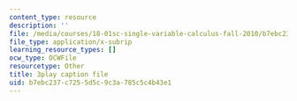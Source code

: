 ```yaml
---
content_type: resource
description: ''
file: /media/courses/18-01sc-single-variable-calculus-fall-2010/b7ebc237c7255d5c9c3a785c5c4b43e1_4sTKcvYMNxk.vtt
file_type: application/x-subrip
learning_resource_types: []
ocw_type: OCWFile
resourcetype: Other
title: 3play caption file
uid: b7ebc237-c725-5d5c-9c3a-785c5c4b43e1
---
```

